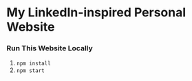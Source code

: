 # My LinkedIn-inspired Personal Website

### Run This Website Locally
1. `npm install`
2. `npm start`